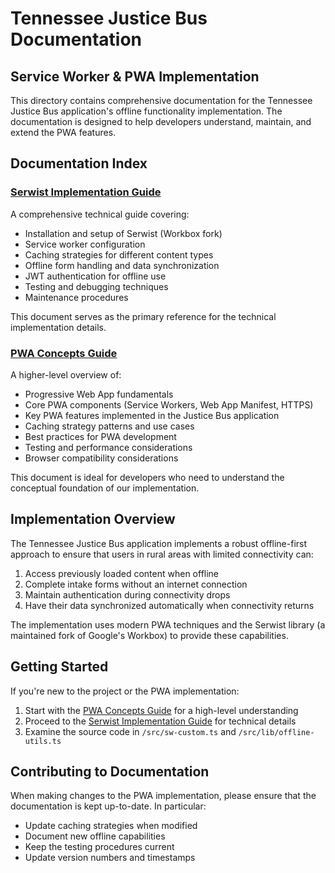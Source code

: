 # Tennessee Justice Bus Documentation

## Service Worker & PWA Implementation

This directory contains comprehensive documentation for the Tennessee Justice Bus application's offline functionality implementation. The documentation is designed to help developers understand, maintain, and extend the PWA features.

## Documentation Index

### [Serwist Implementation Guide](./serwist-implementation-guide.md)

A comprehensive technical guide covering:

- Installation and setup of Serwist (Workbox fork)
- Service worker configuration
- Caching strategies for different content types
- Offline form handling and data synchronization
- JWT authentication for offline use
- Testing and debugging techniques
- Maintenance procedures

This document serves as the primary reference for the technical implementation details.

### [PWA Concepts Guide](./pwa-concepts-guide.md)

A higher-level overview of:

- Progressive Web App fundamentals
- Core PWA components (Service Workers, Web App Manifest, HTTPS)
- Key PWA features implemented in the Justice Bus application
- Caching strategy patterns and use cases
- Best practices for PWA development
- Testing and performance considerations
- Browser compatibility considerations

This document is ideal for developers who need to understand the conceptual foundation of our implementation.

## Implementation Overview

The Tennessee Justice Bus application implements a robust offline-first approach to ensure that users in rural areas with limited connectivity can:

1. Access previously loaded content when offline
2. Complete intake forms without an internet connection
3. Maintain authentication during connectivity drops
4. Have their data synchronized automatically when connectivity returns

The implementation uses modern PWA techniques and the Serwist library (a maintained fork of Google's Workbox) to provide these capabilities.

## Getting Started

If you're new to the project or the PWA implementation:

1. Start with the [PWA Concepts Guide](./pwa-concepts-guide.md) for a high-level understanding
2. Proceed to the [Serwist Implementation Guide](./serwist-implementation-guide.md) for technical details
3. Examine the source code in `/src/sw-custom.ts` and `/src/lib/offline-utils.ts`

## Contributing to Documentation

When making changes to the PWA implementation, please ensure that the documentation is kept up-to-date. In particular:

- Update caching strategies when modified
- Document new offline capabilities
- Keep the testing procedures current
- Update version numbers and timestamps

